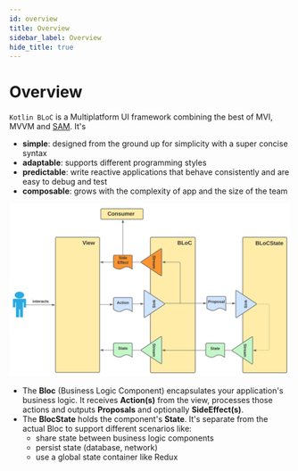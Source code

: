 ```yaml
---
id: overview
title: Overview
sidebar_label: Overview
hide_title: true
---
```


# Overview

`Kotlin BLoC` is a Multiplatform UI framework combining the best of MVI, MVVM and [SAM](https://sam.js.org/). It's 
- **simple**: designed from the ground up for simplicity with a super concise syntax
- **adaptable**: supports different programming styles
- **predictable**: write reactive applications that behave consistently and are easy to debug and test
- **composable**: grows with the complexity of app and the size of the team


![Bloc Architecture - Overview](../../static/img/BLoC%20Architecture%20-%20BLoC%20Overview.svg)

- The **Bloc** (Business Logic Component) encapsulates your application's business logic. It receives **Action(s)** from the view, processes those actions and outputs **Proposals** and optionally **SideEffect(s)**.
- The **BlocState** holds the component's **State**. It's separate from the actual Bloc to support different scenarios like:
  - share state between business logic components
  - persist state (database, network)
  - use a global state container like Redux
